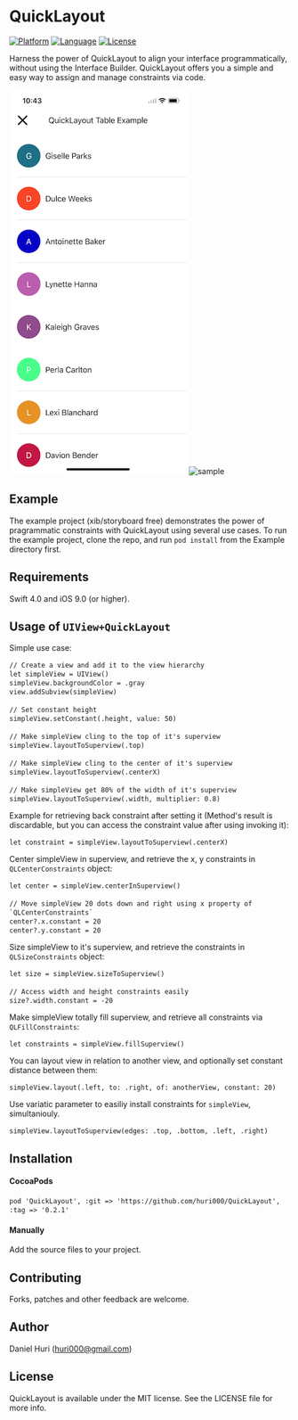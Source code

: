 # QuickLayout

[![Platform](http://img.shields.io/badge/platform-iOS-blue.svg?style=flat
)](https://developer.apple.com/iphone/index.action)
[![Language](http://img.shields.io/badge/language-Swift-brightgreen.svg?style=flat
)](https://developer.apple.com/swift)
[![License](http://img.shields.io/badge/license-MIT-lightgrey.svg?style=flat
)](http://mit-license.org)

Harness the power of QuickLayout to align your interface programmatically, without using the Interface Builder.
QuickLayout offers you a simple and easy way to assign and manage constraints via code.

![sample](Example/Screenshots/TableScreen_screenshot.png)
![sample](Example/Screenshots/scroll_gif.gif)

## Example
The example project (xib/storyboard free) demonstrates the power of pragrammatic constraints with QuickLayout using several use cases.
To run the example project, clone the repo, and run `pod install` from the Example directory first.

## Requirements
Swift 4.0 and iOS 9.0 (or higher).

## Usage of `UIView+QuickLayout`

Simple use case:

    // Create a view and add it to the view hierarchy
    let simpleView = UIView()
    simpleView.backgroundColor = .gray
    view.addSubview(simpleView)
    
    // Set constant height
    simpleView.setConstant(.height, value: 50)
    
    // Make simpleView cling to the top of it's superview
    simpleView.layoutToSuperview(.top)
    
    // Make simpleView cling to the center of it's superview
    simpleView.layoutToSuperview(.centerX)
    
    // Make simpleView get 80% of the width of it's superview
    simpleView.layoutToSuperview(.width, multiplier: 0.8)

Example for retrieving back constraint after setting it (Method's result is discardable, but you can access the constraint value after using invoking it):

    let constraint = simpleView.layoutToSuperview(.centerX)

Center simpleView in superview, and retrieve the x, y constraints in `QLCenterConstraints` object:

    let center = simpleView.centerInSuperview()
    
    // Move simpleView 20 dots down and right using x property of `QLCenterConstraints`
    center?.x.constant = 20
    center?.y.constant = 20

Size simpleView to it's superview, and retrieve the constraints in `QLSizeConstraints` object:

    let size = simpleView.sizeToSuperview()
    
    // Access width and height constraints easily
    size?.width.constant = -20
    
Make simpleView totally fill superview, and retrieve all constraints via `QLFillConstraints`:

    let constraints = simpleView.fillSuperview()
    
You can layout view in relation to another view, and optionally set constant distance between them:

    simpleView.layout(.left, to: .right, of: anotherView, constant: 20)

Use variatic parameter to easiliy install constraints for `simpleView`, simultaniouly.
    
    simpleView.layoutToSuperview(edges: .top, .bottom, .left, .right)

## Installation
    
#### CocoaPods
```
pod 'QuickLayout', :git => 'https://github.com/huri000/QuickLayout', :tag => '0.2.1'
```

#### Manually
Add the source files to your project.

## Contributing
Forks, patches and other feedback are welcome.

## Author
Daniel Huri (huri000@gmail.com)

## License

QuickLayout is available under the MIT license. See the LICENSE file for more info.
